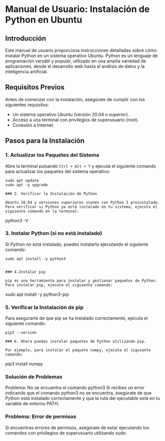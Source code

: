 # Manual de Usuario: Instalación de Python en Ubuntu

## Introducción

Este manual de usuario proporciona instrucciones detalladas sobre cómo instalar Python en un sistema operativo Ubuntu. Python es un lenguaje de programación versátil y popular, utilizado en una amplia variedad de aplicaciones, desde el desarrollo web hasta el análisis de datos y la inteligencia artificial.

## Requisitos Previos

Antes de comenzar con la instalación, asegúrate de cumplir con los siguientes requisitos:
- Un sistema operativo Ubuntu (versión 20.04 o superior).
- Acceso a una terminal con privilegios de superusuario (root).
- Conexión a Internet.

## Pasos para la Instalación

### 1. Actualizar los Paquetes del Sistema

Abre la terminal pulsando `Ctrl + Alt + T` y ejecuta el siguiente comando para actualizar los paquetes del sistema operativo:

```
sudo apt update
sudo apt -y upgrade

### 2. Verificar la Instalación de Python

Ubuntu 20.04 y versiones superiores vienen con Python 3 preinstalado. 
Para verificar si Python ya está instalado en tu sistema, ejecuta el siguiente comando en la terminal:

```
python3 -V

### 3. Instalar Python (si no está instalado)

Si Python no está instalado, puedes instalarlo ejecutando el siguiente comando:

```
sudo apt install -y python3


### 4.Instalar pip

pip es una herramienta para instalar y gestionar paquetes de Python. 
Para instalar pip, ejecuta el siguiente comando:

```
sudo apt install -y python3-pip


### 5. Verificar la Instalación de pip

Para asegurarte de que pip se ha instalado correctamente, ejecuta el siguiente comando:

```
pip3 --versión

### 6. Ahora puedes instalar paquetes de Python utilizando pip. 

Por ejemplo, para instalar el paquete numpy, ejecuta el siguiente comando:

```
pip3 install numpy


### Solución de Problemas
Problema: No se encuentra el comando python3
Si recibes un error indicando que el comando python3 no se encuentra, asegúrate de que Python está instalado correctamente y que la ruta del ejecutable está en tu variable de entorno PATH.

### Problema: Error de permisos
Si encuentras errores de permisos, asegúrate de estar ejecutando los comandos con privilegios de superusuario utilizando sudo.




